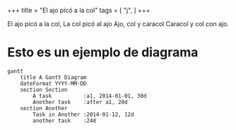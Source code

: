 +++
title = "El ajo picó a la col"
tags = [
    "j",
]
+++

El ajo picó a la col, La col picó al ajo Ajo, col y caracol Caracol y col con ajo.

# Esto es un ejemplo de diagrama

```mermaid
gantt
    title A Gantt Diagram
    dateFormat YYYY-MM-DD
    section Section
        A task          :a1, 2014-01-01, 30d
        Another task    :after a1, 20d
    section Another
        Task in Another :2014-01-12, 12d
        another task    :24d

```
